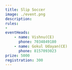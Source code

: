 ```yaml
---
title: Slip Soccer
image: ./event.png
description:  
rules: 
- 
eventHeads:
    - name: Vishnu(CE)
      phone: 7034849180
    - name: Gokul Udayan(CE)
      phone: 8157093023
prize: 5000
registration: 300
---
```


